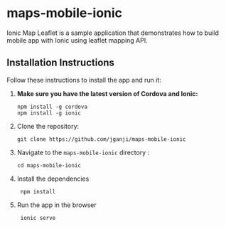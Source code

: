 # maps-mobile-ionic

Ionic Map Leaflet is a sample application that demonstrates how to build mobile app with Ionic using leaflet mapping API. 

## Installation Instructions

Follow these instructions to install the app and run it:

1. **Make sure you have the latest version of Cordova and Ionic:**
    ```
    npm install -g cordova
    npm install -g ionic
    ```

1. Clone the repository:
    ```
    git clone https://github.com/jganji/maps-mobile-ionic
    ```

1. Navigate to the `maps-mobile-ionic` directory :
    ```
    cd maps-mobile-ionic
    ```  
  
 1. Install the dependencies
     ```
      npm install
     ```
  
 1. Run the app in the browser
     ```
      ionic serve
     ```
